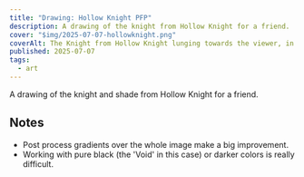 ```yaml
---
title: "Drawing: Hollow Knight PFP"
description: A drawing of the knight from Hollow Knight for a friend.
cover: "$img/2025-07-07-hollowknight.png"
coverAlt: The Knight from Hollow Knight lunging towards the viewer, in the background lots of sparkles and the Shade of the Knight.
published: 2025-07-07
tags:
  - art
---
```


A drawing of the knight and shade from Hollow Knight for a friend.

## Notes

- Post process gradients over the whole image make a big improvement.
- Working with pure black (the 'Void' in this case) or darker colors is really difficult.

